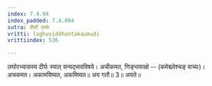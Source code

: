 ```yaml
---
index: 7.4.94
index_padded: 7.4.094
sutra: दीर्घो लघोः
vritti: laghusiddhantakaumudi
vrittiindex: 536

---
```

लघोरभ्यासस्य दीर्घः स्यात् सन्वद्भावविषये। अचीकमत, णिङ्भावपक्षे -- (कमेश्च्लेश्चङ् वाच्यः)। अचकमत। अकामयिष्यत, अकमिष्यत॥ अय गतौ॥ 3॥ अयते॥